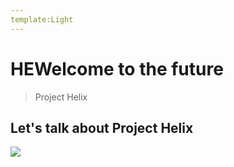 ```yaml
---
template:Light
---
```


# HEWelcome to the future
> Project Helix

## Let's talk about Project Helix
![](https://marvel.adobe.com:8033/image_assets/slate/dedec140-c29b-4464-9ce0-5eef040b96cd/images/7d1f50eb-d0bc-4cec-856c-3af6f2f9e737.jpg?asset_id=b26b15eb-1d04-45c9-aa96-32a2f75ddb6e&img_etag=58b0d75707c543d5da8ac632e781cbb3&size=1000)
